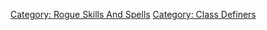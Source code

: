 [Category: Rogue Skills And
Spells](Category:_Rogue_Skills_And_Spells "wikilink") [Category: Class
Definers](Category:_Class_Definers "wikilink")

